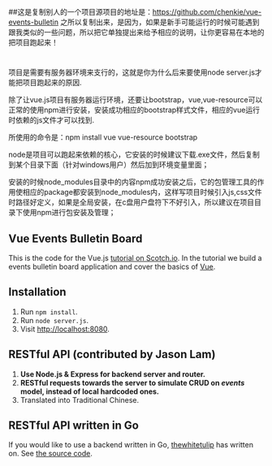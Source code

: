 ##这是复制别人的一个项目源项目的地址是：https://github.com/chenkie/vue-events-bulletin
之所以复制出来，是因为，如果是新手可能运行的时候可能遇到跟我类似的一些问题，所以把它单独提出来给予相应的说明，让你更容易在本地的把项目跑起来！
#
项目是需要有服务器环境来支行的，这就是你为什么后来要使用node server.js才能把项目跑起来的原因.

除了让vue.js项目有服务器运行环境，还要让bootstrap，vue,vue-resource可以正常的使用npm进行安装，安装成功相应的bootstrap样式文件，相应的vue运行时依赖的js文件才可以找到.

所使用的命令是：npm install vue vue-resource bootstrap

node是项目可以跑起来依赖的核心，它安装的时候建议下载.exe文件，然后复制到某个目录下面（针对windows用户）然后加到环境变量里面；

安装的时候node_modules目录中的内容npm成功安装之后，它的包管理工具的作用使相应的package都安装到node_modules内，这样写项目时候引入js,css文件时路径好定义，如果是全局安装，在c盘用户盘符下不好引入，所以建议在项目目录下使用npm进行包安装及管理；
## Vue Events Bulletin Board

This is the code for the Vue.js [tutorial on Scotch.io](https://scotch.io/tutorials/build-a-single-page-time-tracking-app-with-vue-js-introduction). In the tutorial we build a events bulletin board application and cover the basics of [Vue](http://vuejs.org/).

## Installation

1. Run `npm install`.
2. Run `node server.js`.
3. Visit [http://localhost:8080](http://localhost:8080).

## RESTful API (contributed by Jason Lam)

1. **Use Node.js & Express for backend server and router.**
2. **RESTful requests towards the server to simulate CRUD on *events* model, instead of local hardcoded ones.**
3. Translated into Traditional Chinese.

## RESTful API written in Go 

If you would like to use a backend written in Go, [thewhitetulip](http://github.com/thewhitetulip) has written on. See [the source code](https://github.com/thewhitetulip/go-vue-events).
 
